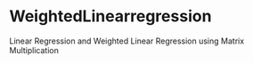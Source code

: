 # WeightedLinearregression
Linear Regression and Weighted Linear Regression using Matrix Multiplication  

